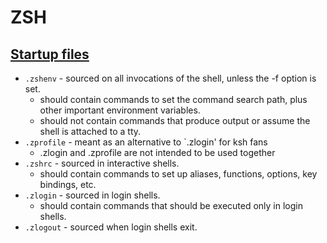 # ZSH

## [Startup files](https://zsh.sourceforge.io/Intro/intro_3.html)

- `.zshenv` - sourced on all invocations of the shell, unless the -f option is set. 
  - should contain commands to set the command search path, plus other important environment variables. 
  - should not contain commands that produce output or assume the shell is attached to a tty.
- `.zprofile` - meant as an alternative to `.zlogin' for ksh fans
  - .zlogin and .zprofile are not intended to be used together
- `.zshrc` - sourced in interactive shells.
  - should contain commands to set up aliases, functions, options, key bindings, etc.
- `.zlogin` - sourced in login shells. 
  - should contain commands that should be executed only in login shells. 
- `.zlogout` - sourced when login shells exit.

